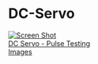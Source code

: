 # DC-Servo
[![Screen Shot](https://lh3.googleusercontent.com/8H75xgIba8NfEHbxRjB1vH5L4gFnyypGXjzJJ4FnqissgkqRR1jED1oAVVKYW1irBBSW7dX9zWwABgqFDOacOuICHrz5z6lwR_7vQ9Z6tNkFcHOUY45h3Q94_kpth4GqoXRhvNu-ro8Y8QmorKqQvJ6_oS3AN3_AQ_jG1cFxIt2dSuvc23_ynu-QB6oaOL43P6iMKNAYFwow9ijiITR-SxTTWsZR6aRmc0MDAbzLmfE59PgU2MbDLvTm_UKx9Y7MogBPGbULcRuYCYw18QaqZsMScpN45qU1khWV1YsLo2Y7tLJmxWy_iB8pZKH0flq7ymTdNHzOy-o7PWwS2osbBetlkBbGMLUJZ_giXeNKo2EnNz5uLiYHyAKDFCTo3wCDv22AWNPjihpoZfbDqqxhqAPWcthj5eF7UD-fK9wICir5DxN--lncXW3acDQ13Z9XipxcGpaHgAw--jP_i_DEatF77S1ebv2JfJDOrBFJtgIl8ZU3Wf5TCunsloBL1PwJU21bXVCgcEJAW9hb-egOoRqREmBNX9eBfehzeFgKztgI13NrhKkiBxX4Cwy1Lu1oYoPaF74zZPQojfuefT10qucwRYG43-qKwF_vHEKXWceeRh91fnDokzKiZsq535pxQTTvBZ48HsF9zbuQHl4q5fz-GmiIwbBQkav9yUbDfQ=w478-h357-no)]()<br>
[DC Servo - Pulse Testing ](https://www.youtube.com/watch?v=2nZXUcoeyds)<br>
[Images](https://photos.google.com/share/AF1QipMzZ-ynxjgMDZ_RqFM_1IZ0rQbRRlL92HL_IAoDkJfIh321sr6dbftCyruxnr1hNQ?key=cER3Vl9FUmRDOUMzNWs2Z3FKUy1qcHFIYlNoUGlB)<br>
